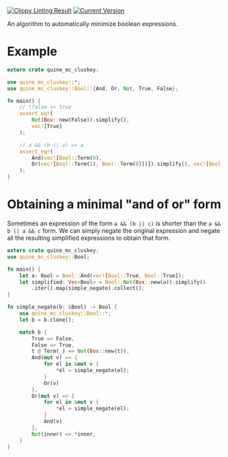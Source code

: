 [![Clippy Linting Result](https://clippy.bashy.io/github/oli-obk/quine-mc_cluskey/master/badge.svg)](https://clippy.bashy.io/github/oli-obk/quine-mc_cluskey/master/log)
[![Current Version](http://meritbadge.herokuapp.com/quine-mc_cluskey)](https://crates.io/crates/quine-mc_cluskey)

An algorithm to automatically minimize boolean expressions.

# Example

```rust
extern crate quine_mc_cluskey;

use quine_mc_cluskey::*;
use quine_mc_cluskey::Bool::{And, Or, Not, True, False};

fn main() {
    // !false => true
    assert_eq!(
        Not(Box::new(False)).simplify(),
        vec![True]
    );

    // a && (b || a) => a
    assert_eq!(
        And(vec![Bool::Term(0),
        Or(vec![Bool::Term(1), Bool::Term(0)])]).simplify(), vec![Bool::Term(0)]
    );
}
```

# Obtaining a minimal "and of or" form

Sometimes an expression of the form `a && (b || c)` is shorter than the `a && b || a && c` form.
We can simply negate the original expression and negate all the resulting simplified expressions to obtain that form.

```rust
extern crate quine_mc_cluskey;
use quine_mc_cluskey::Bool;

fn main() {
    let a: Bool = Bool::And(vec![Bool::True, Bool::True]);
    let simplified: Vec<Bool> = Bool::Not(Box::new(a)).simplify()
        .iter().map(simple_negate).collect();
}

fn simple_negate(b: &Bool) -> Bool {
    use quine_mc_cluskey::Bool::*;
    let b = b.clone();

    match b {
        True => False,
        False => True,
        t @ Term(_) => Not(Box::new(t)),
        And(mut v) => {
            for el in &mut v {
                *el = simple_negate(el);
            }
            Or(v)
        },
        Or(mut v) => {
            for el in &mut v {
                *el = simple_negate(el);
            }
            And(v)
        },
        Not(inner) => *inner,
    }
}
```
